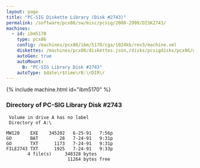 ```yaml
---
layout: page
title: "PC-SIG Diskette Library (Disk #2743)"
permalink: /software/pcx86/sw/misc/pcsig/2000-2999/DISK2743/
machines:
  - id: ibm5170
    type: pcx86
    config: /machines/pcx86/ibm/5170/cga/1024kb/rev3/machine.xml
    diskettes: /machines/pcx86/diskettes.json,/disks/pcsigdisks/pcx86/diskettes.json
    autoGen: true
    autoMount:
      B: "PC-SIG Library Disk #2743"
    autoType: $date\r$time\rB:\rDIR\r
---
```


{% include machine.html id="ibm5170" %}

### Directory of PC-SIG Library Disk #2743

     Volume in drive A has no label
     Directory of A:\

    MW120    EXE    345202   6-25-91   7:56p
    GO       BAT        28   7-24-91   9:31p
    GO       TXT      1173   7-24-91   9:31p
    FILE2743 TXT      1925   7-24-91   9:33p
            4 file(s)     348328 bytes
                           11264 bytes free
